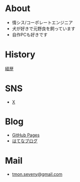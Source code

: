 # About
- 情シス/コーポレートエンジニア
- 犬が好きで元野良を飼っています
- 自作PCも好きです

# History
[経歴](history.md)

# SNS
- [X](https://twitter.com/seveni89/)

# Blog
- [GitHub Pages](blog/)
- [はてなブログ](https://sevenwell.hatenablog.com/)

# Mail
- tmon.seveny@gmail.com
